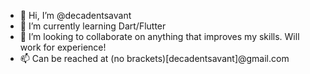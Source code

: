 - 👋 Hi, I’m @decadentsavant
- 🌱 I’m currently learning Dart/Flutter
- 💞️ I’m looking to collaborate on anything that improves my skills. Will work for experience!
- 📫 Can be reached at (no brackets)[decadentsavant]@gmail.com
